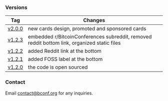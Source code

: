 ### Versions
| Tag    | Changes |
| ------ | ------- |
| [v2.0.0](https://github.com/alexzaitsev/bconf/releases/tag/v2.0.0) | new cards design, promoted and sponsored cards |
| [v1.2.3](https://github.com/alexzaitsev/bconf/releases/tag/v1.2.3) | embedded r/BitcoinConferences subreddit, removed reddit bottom link, organized static files |
| [v1.2.2](https://github.com/alexzaitsev/bconf/releases/tag/v1.2.2) | added Reddit link at the bottom |
| [v1.2.1](https://github.com/alexzaitsev/bconf/releases/tag/v1.2.1) | added FOSS label at the bottom |
| [v1.2.0](https://github.com/alexzaitsev/bconf/releases/tag/v1.2.0) | the code is open sourced |

### Contact
Email contact@bconf.org for any inquiries.
